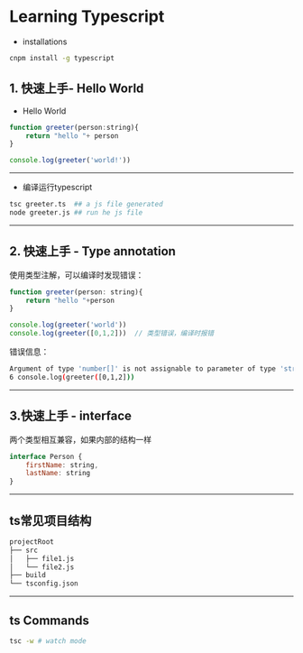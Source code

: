 # Learning Typescript 

- installations

```sh
cnpm install -g typescript
```

## 1. 快速上手- Hello World

- Hello World

```js
function greeter(person:string){
    return "hello "+ person
}

console.log(greeter('world!'))
```
-----

- 编译运行typescript

```sh
tsc greeter.ts  ## a js file generated
node greeter.js ## run he js file
```
------


## 2. 快速上手 - Type annotation

使用类型注解，可以编译时发现错误：

```js
function greeter(person: string){
    return "hello "+person
}

console.log(greeter('world'))
console.log(greeter([0,1,2]))  // 类型错误，编译时报错
```

错误信息：

```sh
Argument of type 'number[]' is not assignable to parameter of type 'string'.
6 console.log(greeter([0,1,2]))
```
-----

## 3.快速上手 - interface

两个类型相互兼容，如果内部的结构一样

```javascript
interface Person {
    firstName: string,
    lastName: string
}

```
------

## ts常见项目结构

```sh
projectRoot
├── src
│   ├── file1.js
│   └── file2.js
├── build
└── tsconfig.json
```

-----

## ts Commands

```sh
tsc -w # watch mode
```
